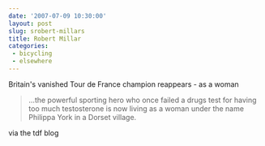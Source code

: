 ```yaml
---
date: '2007-07-09 10:30:00'
layout: post
slug: srobert-millars
title: Robert Millar
categories:
 - bicycling
 - elsewhere
---
```


<a class="dead" title="dead dailymail.co.uk link">Britain's vanished Tour de France champion reappears - as a woman</a>

> ...the powerful sporting hero who once failed a drugs test for having too much testosterone is now living as a woman under the name Philippa York in a Dorset village.

<a class="dead" title="dead link">via the tdf blog</a>
